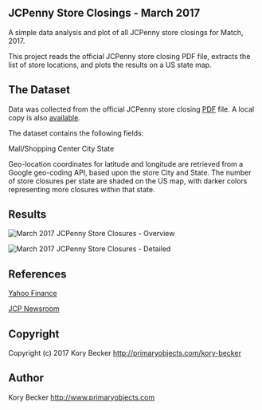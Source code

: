 JCPenny Store Closings - March 2017
-------------------------------

A simple data analysis and plot of all JCPenny store closings for Match, 2017.

This project reads the official JCPenny store closing PDF file, extracts the list of store locations, and plots the results on a US state map.

## The Dataset

Data was collected from the official JCPenny store closing [PDF](http://www.jcpnewsroom.com/news-releases/2017/assets/0317_list_of_store_closures.pdf) file. A local copy is also [available](https://raw.githubusercontent.com/primaryobjects/penny/master/data/store_closures.pdf).

The dataset contains the following fields:

Mall/Shopping Center
City
State

Geo-location coordinates for latitude and longitude are retrieved from a Google geo-coding API, based upon the store City and State. The number of store closures per state are shaded on the US map, with darker colors representing more closures within that state.

## Results

![March 2017 JCPenny Store Closures - Overview](https://raw.githubusercontent.com/primaryobjects/penny/master/images/jcpenny.png)

![March 2017 JCPenny Store Closures - Detailed](https://raw.githubusercontent.com/primaryobjects/penny/master/images/jcpenny-detail.png)

## References

[Yahoo Finance](http://finance.yahoo.com/news/138-jc-penney-stores-close-130436124.html)

[JCP Newsroom](http://www.jcpnewsroom.com/news-releases/2017/assets/0317_list_of_store_closures.pdf)

## Copyright

Copyright (c) 2017 Kory Becker http://primaryobjects.com/kory-becker

## Author

Kory Becker
http://www.primaryobjects.com